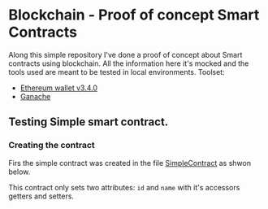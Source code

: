 # Blockchain -  Proof of concept Smart Contracts 

Along this simple repository I've done a proof of concept about Smart contracts using blockchain. All the information here it's mocked and the tools used are meant to be tested in local environments. Toolset:

- [Ethereum wallet v3.4.0](https://github.com/MyEtherWallet/etherwallet/releases/tag/v3.40.0)
- [Ganache](https://www.trufflesuite.com/ganache)

## Testing Simple smart contract.

### Creating the contract
Firs the simple contract was created in the file [SimpleContract](contract/SingleContract.sol) as shwon below.

This contract only sets two attributes: `id` and `name` with it's accessors getters and setters.
